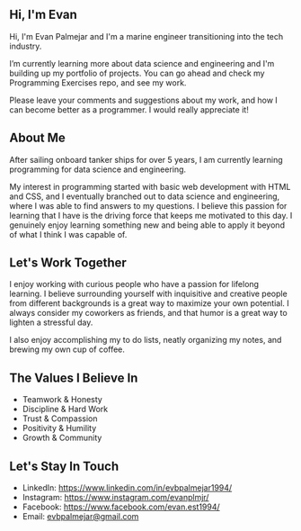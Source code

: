 ## Hi, I'm Evan
  Hi, I'm Evan Palmejar and I'm a marine engineer transitioning into the tech industry.
  
  I’m currently learning more about data science and engineering and I'm building up my portfolio of projects.
  You can go ahead and check my Programming Exercises repo, and see my work. 
  
  Please leave your comments and suggestions about my work, and how I can become better as a programmer.
  I would really appreciate it!


## About Me
  After sailing onboard tanker ships for over 5 years, I am currently learning
  programming for data science and engineering. 

  My interest in programming started with basic web development with HTML and CSS, and I eventually 
  branched out to data science and engineering, where I was able to find answers to my questions.
  I believe this passion for learning that I have is the driving force that keeps me motivated to this day.
  I genuinely enjoy learning something new and being able to apply it beyond of what I think I was capable of.


## Let's Work Together
  I enjoy working with curious people who have a passion for lifelong learning. I believe surrounding
  yourself with inquisitive and creative people from different backgrounds is a great way to maximize your
  own potential. I always consider my coworkers as friends, and that humor is a great way to lighten a stressful day.
  
  I also enjoy accomplishing my to do lists, neatly organizing my notes, and brewing my own cup of coffee.


## The Values I Believe In
  - Teamwork & Honesty<br>
  - Discipline & Hard Work<br>
  - Trust & Compassion<br>
  - Positivity & Humility<br>
  - Growth & Community


## Let's Stay In Touch
  - LinkedIn: https://www.linkedin.com/in/evbpalmejar1994/
  - Instagram: https://www.instagram.com/evanplmjr/
  - Facebook: https://www.facebook.com/evan.est1994/
  - Email: evbpalmejar@gmail.com
